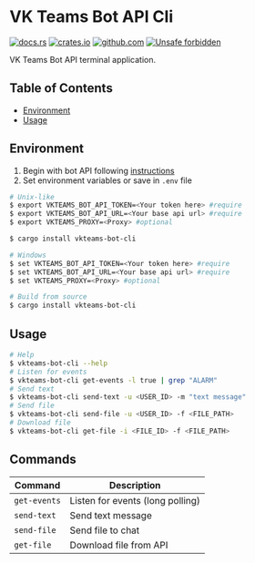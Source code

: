 # VK Teams Bot API Cli

[![docs.rs](https://img.shields.io/docsrs/vkteams-bot-cli/latest)](https://docs.rs/vkteams-bot-cli/latest/vkteams_bot_cli/)
[![crates.io](https://img.shields.io/crates/v/vkteams-bot-cli)](https://crates.io/crates/vkteams-bot-cli)
[![github.com](https://github.com/k05h31/vkteams-bot-cli/workflows/Rust/badge.svg)](https://github.com/k05h31/vkteams-bot/actions)
[![Unsafe forbidden](https://img.shields.io/badge/unsafe-forbidden-success.svg)](https://github.com/rust-secure-code/safety-dance/)

VK Teams Bot API terminal application.

## Table of Contents

- [Environment](#environment)
- [Usage](#usage)

## Environment

1. Begin with bot API following [instructions](https://teams.vk.com/botapi/?lang=en)
2. Set environment variables or save in `.env` file
```bash
# Unix-like
$ export VKTEAMS_BOT_API_TOKEN=<Your token here> #require
$ export VKTEAMS_BOT_API_URL=<Your base api url> #require
$ export VKTEAMS_PROXY=<Proxy> #optional

$ cargo install vkteams-bot-cli

# Windows
$ set VKTEAMS_BOT_API_TOKEN=<Your token here> #require
$ set VKTEAMS_BOT_API_URL=<Your base api url> #require
$ set VKTEAMS_PROXY=<Proxy> #optional

# Build from source
$ cargo install vkteams-bot-cli
```

## Usage

```bash
# Help
$ vkteams-bot-cli --help
# Listen for events
$ vkteams-bot-cli get-events -l true | grep "ALARM"
# Send text
$ vkteams-bot-cli send-text -u <USER_ID> -m "text message"
# Send file
$ vkteams-bot-cli send-file -u <USER_ID> -f <FILE_PATH>
# Download file
$ vkteams-bot-cli get-file -i <FILE_ID> -f <FILE_PATH>
```

## Commands
| Command | Description |
|---------|-------------|
| `get-events` | Listen for events (long polling) |
| `send-text` | Send text message |
| `send-file` | Send file to chat |
| `get-file`  | Download file from API |
